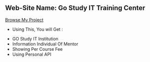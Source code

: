 ## Web-Site Name: Go Study IT Training Center
[Browse My Project](https://mystifying-turing-3aaa31.netlify.app)

* Using This, You will Get : 
- GO Study IT Institution
- Information Individual Of Mentor
- Showing Per Course Fee 
- Using Personal API